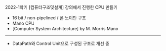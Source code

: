 2022-1학기 [컴퓨터구조및설계] 강의에서 진행한 CPU 만들기

- 16 bit / non-pipelined / 폰 노이만 구조
- Mano CPU
- [Computer System Architecture] by M. Morris Mano

---------------------------------------------------

- DataPath와 Control Unit으로 구성된 구조로 개선 중